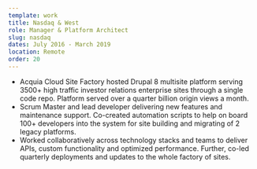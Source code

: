 ```yaml
---
template: work
title: Nasdaq & West
role: Manager & Platform Architect
slug: nasdaq
dates: July 2016 - March 2019
location: Remote
order: 20
---
```


- Acquia Cloud Site Factory hosted Drupal 8 multisite platform serving 3500+ high traffic investor relations enterprise sites through a single code repo. Platform served over a quarter billion origin views a month.
- Scrum Master and lead developer delivering new features and maintenance support. Co-created automation scripts to help on board 100+ developers into the system for site building and migrating of 2 legacy platforms.
- Worked collaboratively across technology stacks and teams to deliver APIs, custom functionality and optimized performance. Further, co-led quarterly deployments and updates to the whole factory of sites.
